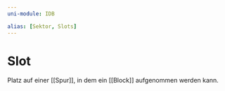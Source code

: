 ```yaml
---
uni-module: IDB

alias: [Sektor, Slots]
---
```


# Slot

Platz auf einer [[Spur]], in dem ein [[Block]] aufgenommen werden kann.
